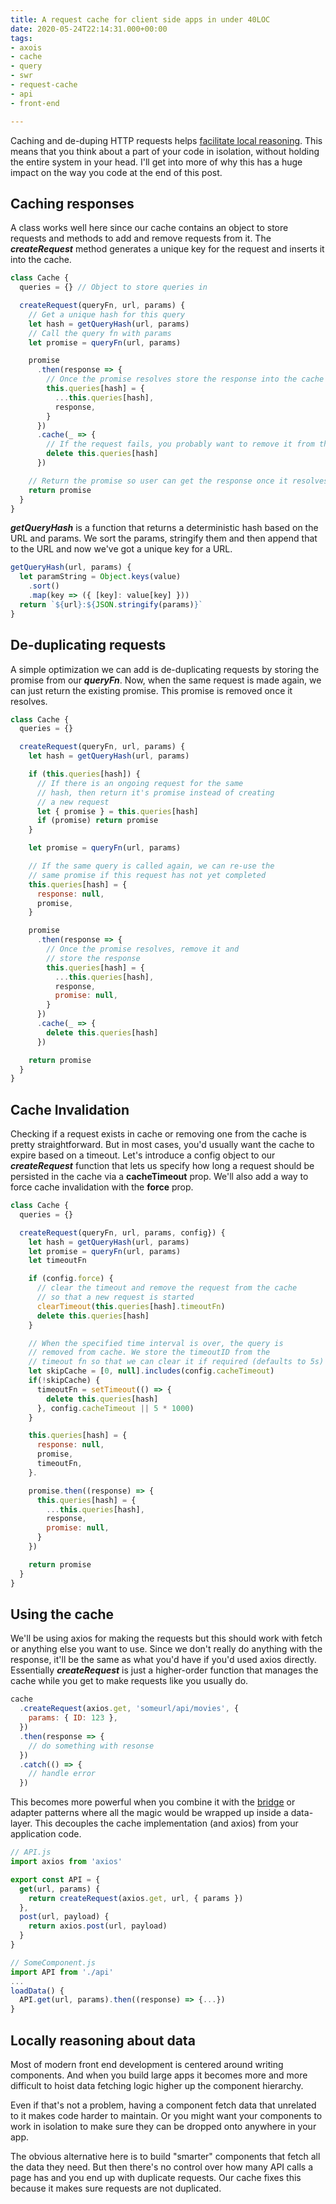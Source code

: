 ```yaml
---
title: A request cache for client side apps in under 40LOC
date: 2020-05-24T22:14:31.000+00:00
tags:
- axois
- cache
- query
- swr
- request-cache
- api
- front-end

---
```

Caching and de-duping HTTP requests helps [facilitate local reasoning](https://sophiebits.com/2020/01/01/fast-maintainable-db-patterns.html "Fast and maintainable patterns for fetching from a database - Sophie Alpert"). This means that you think about a part of your code in isolation, without holding the entire system in your head. I'll get into more of why this has a huge impact on the way you code at the end of this post.

## Caching responses

A class works well here since our cache contains an object to store requests and methods to add and remove requests from it. The **_createRequest_** method generates a unique key for the request and inserts it into the cache.

```javascript
class Cache {
  queries = {} // Object to store queries in

  createRequest(queryFn, url, params) {
    // Get a unique hash for this query
    let hash = getQueryHash(url, params)
    // Call the query fn with params
    let promise = queryFn(url, params)

    promise
      .then(response => {
        // Once the promise resolves store the response into the cache
        this.queries[hash] = {
          ...this.queries[hash],
          response,
        }
      })
      .cache(_ => {
        // If the request fails, you probably want to remove it from the cache
        delete this.queries[hash]
      })

    // Return the promise so user can get the response once it resolves
    return promise
  }
}
```

**_getQueryHash_** is a function that returns a deterministic hash based on the URL and params. We sort the params, stringify them and then append that to the URL and now we've got a unique key for a URL.

```javascript
getQueryHash(url, params) {
  let paramString = Object.keys(value)
    .sort()
    .map(key => ({ [key]: value[key] }))
  return `${url}:${JSON.stringify(params)}`
}
```

## De-duplicating requests

A simple optimization we can add is de-duplicating requests by storing the promise from our **_queryFn_**. Now, when the same request is made again, we can just return the existing promise. This promise is removed once it resolves.

```javascript
class Cache {
  queries = {}

  createRequest(queryFn, url, params) {
    let hash = getQueryHash(url, params)

    if (this.queries[hash]) {
      // If there is an ongoing request for the same
      // hash, then return it's promise instead of creating
      // a new request
      let { promise } = this.queries[hash]
      if (promise) return promise
    }

    let promise = queryFn(url, params)

    // If the same query is called again, we can re-use the
    // same promise if this request has not yet completed
    this.queries[hash] = {
      response: null,
      promise,
    }

    promise
      .then(response => {
        // Once the promise resolves, remove it and
        // store the response
        this.queries[hash] = {
          ...this.queries[hash],
          response,
          promise: null,
        }
      })
      .cache(_ => {
        delete this.queries[hash]
      })

    return promise
  }
}
```

## Cache Invalidation

Checking if a request exists in cache or removing one from the cache is pretty straightforward. But in most cases, you'd usually want the cache to expire based on a timeout. Let's introduce a config object to our **_createRequest_** function that lets us specify how long a request should be persisted in the cache via a **cacheTimeout** prop. We'll also add a way to force cache invalidation with the **force** prop.

```javascript
class Cache {
  queries = {}

  createRequest(queryFn, url, params, config}) {
    let hash = getQueryHash(url, params)
    let promise = queryFn(url, params)
    let timeoutFn

    if (config.force) {
      // clear the timeout and remove the request from the cache
      // so that a new request is started
      clearTimeout(this.queries[hash].timeoutFn)
      delete this.queries[hash]
    }

    // When the specified time interval is over, the query is
    // removed from cache. We store the timeoutID from the
    // timeout fn so that we can clear it if required (defaults to 5s)
    let skipCache = [0, null].includes(config.cacheTimeout)
    if(!skipCache) {
      timeoutFn = setTimeout(() => {
        delete this.queries[hash]
      }, config.cacheTimeout || 5 * 1000)
    }

    this.queries[hash] = {
      response: null,
      promise,
      timeoutFn,
    }.

    promise.then((response) => {
      this.queries[hash] = {
        ...this.queries[hash],
        response,
        promise: null,
      }
    })

    return promise
  }
}
```

## Using the cache

We'll be using axios for making the requests but this should work with fetch or anything else you want to use. Since we don't really do anything with the response, it'll be the same as what you'd have if you'd used axios directly. Essentially **_createRequest_** is just a higher-order function that manages the cache while you get to make requests like you usually do.

```javascript
cache
  .createRequest(axios.get, 'someurl/api/movies', {
    params: { ID: 123 },
  })
  .then(response => {
    // do something with resonse
  })
  .catch(() => {
    // handle error
  })
```

This becomes more powerful when you combine it with the [bridge](https://en.wikipedia.org/wiki/Bridge_pattern) or adapter patterns where all the magic would be wrapped up inside a data-layer. This decouples the cache implementation (and axios) from your application code.

```javascript
// API.js
import axios from 'axios'

export const API = {
  get(url, params) {
    return createRequest(axios.get, url, { params })
  },
  post(url, payload) {
	return axios.post(url, payload)
  }
}

// SomeComponent.js
import API from './api'
...
loadData() {
  API.get(url, params).then((response) => {...})
}
```

## Locally reasoning about data

Most of modern front end development is centered around writing components. And when you build large apps it becomes more and more difficult to hoist data fetching logic higher up the component hierarchy.

Even if that's not a problem, having a component fetch data that unrelated to it makes code harder to maintain. Or you might want your components to work in isolation to make sure they can be dropped onto anywhere in your app.

The obvious alternative here is to build "smarter" components that fetch all the data they need. But then there's no control over how many API calls a page has and you end up with duplicate requests. Our cache fixes this because it makes sure requests are not duplicated. 